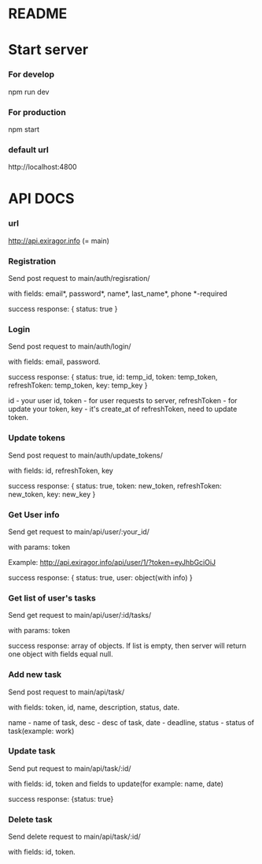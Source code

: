 # README #

# Start server #

### For develop ###
npm run dev
### For production ###
npm start
### default url ###
http://localhost:4800

# API DOCS #

### url ###
http://api.exiragor.info  (= main)

### Registration ###
Send post request to main/auth/regisration/

with fields:
   email*, password*, name*, last_name*, phone
  *-required

success response:
{
  status: true
}

### Login ###
Send post request to main/auth/login/

with fields: email, password.

success response:
{
  status: true,
  id: temp_id,
  token: temp_token,
  refreshToken: temp_token,
  key: temp_key
}

id - your user id,
token - for user requests to server,
refreshToken - for update your token,
key - it's create_at of refreshToken, need to update token.

### Update tokens ###
Send post request to main/auth/update_tokens/

with fields:
id, refreshToken, key

success response:
{
  status: true,
  token: new_token,
  refreshToken: new_token,
  key: new_key
}

### Get User info ###
Send get request to main/api/user/:your_id/

with params:
token

Example: http://api.exiragor.info/api/user/1/?token=eyJhbGciOiJ

success response: 
{
  status: true,
  user: object(with info)
}

### Get list of user's tasks ###
Send get request to main/api/user/:id/tasks/

with params:
token

success response: array of objects. If list is empty, then server will return one object with fields equal null.

### Add new task ###
Send post request to main/api/task/

with fields:
token, id, name, description, status, date.

name - name of task, desc - desc of task, date - deadline, status - status of task(example: work)

### Update task ###
Send put request to main/api/task/:id/

with fields: id, token and fields to update(for example: name, date)

success response: {status: true}

### Delete task ###
Send delete request to main/api/task/:id/

with fields: id, token.